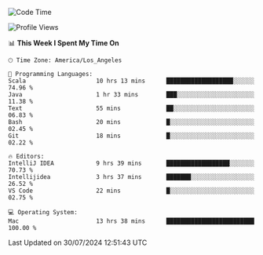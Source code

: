 <!--START_SECTION:waka-->
![Code Time](http://img.shields.io/badge/Code%20Time-1%2C143%20hrs%2013%20mins-blue)

![Profile Views](http://img.shields.io/badge/Profile%20Views-0-blue)

📊 **This Week I Spent My Time On** 

```text
🕑︎ Time Zone: America/Los_Angeles

💬 Programming Languages: 
Scala                    10 hrs 13 mins      ███████████████████░░░░░░   74.96 % 
Java                     1 hr 33 mins        ███░░░░░░░░░░░░░░░░░░░░░░   11.38 % 
Text                     55 mins             ██░░░░░░░░░░░░░░░░░░░░░░░   06.83 % 
Bash                     20 mins             █░░░░░░░░░░░░░░░░░░░░░░░░   02.45 % 
Git                      18 mins             █░░░░░░░░░░░░░░░░░░░░░░░░   02.22 % 

🔥 Editors: 
IntelliJ IDEA            9 hrs 39 mins       ██████████████████░░░░░░░   70.73 % 
Intellijidea             3 hrs 37 mins       ███████░░░░░░░░░░░░░░░░░░   26.52 % 
VS Code                  22 mins             █░░░░░░░░░░░░░░░░░░░░░░░░   02.75 % 

💻 Operating System: 
Mac                      13 hrs 38 mins      █████████████████████████   100.00 % 
```


 Last Updated on 30/07/2024 12:51:43 UTC
<!--END_SECTION:waka-->
